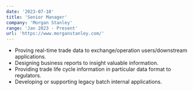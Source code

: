 ```yaml
---
date: '2023-07-10'
title: 'Senior Manager'
company: 'Morgan Stanley'
range: 'Jan 2023 - Present'
url: 'https://www.morganstanley.com/'
---
```


- Proving real-time trade data to exchange/operation users/downstream applications.
- Designing business reports to insight valuable information.
- Providing trade life cycle information in particular data format to regulators.
- Developing or supporting legacy batch internal applications.
